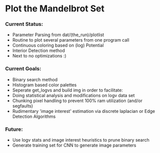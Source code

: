 # Plot the Mandelbrot Set
### Current Status:
- Parameter Parsing from dat/(the\_run)/plotlist
- Routine to plot several parameters from one program call
- Continuous coloring based on (log) Potential
- Interior Detection method
- Next to no optimizations :)

### Current Goals:
- Binary search method
- Histogram based color palettes
- Seperate get\_logvs and build img in order to facilitate:
- Doing statistical analysis and modifications on logv data set
- Chunking pixel handling to prevent 100% ram utilization (and/or segfaults)
- Rudimentary 'image interest' estimation via discrete laplacian or Edge Detection Algorithms

### Future:
- Use logv stats and image interest heuristics to prune binary search
- Generate training set for CNN to generate image parameters
